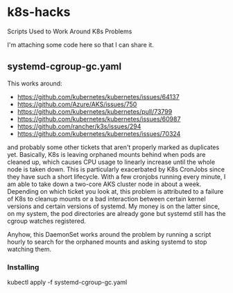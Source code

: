 # k8s-hacks
Scripts Used to Work Around K8s Problems

I'm attaching some code here so that I can share it.
## systemd-cgroup-gc.yaml
This works around:
* https://github.com/kubernetes/kubernetes/issues/64137
* https://github.com/Azure/AKS/issues/750
* https://github.com/kubernetes/kubernetes/pull/73799
* https://github.com/kubernetes/kubernetes/issues/60987
* https://github.com/rancher/k3s/issues/294
* https://github.com/kubernetes/kubernetes/issues/70324

and probably some other tickets that aren't properly marked as duplicates yet.  Basically, K8s is leaving orphaned mounts behind when pods are cleaned up, which causes CPU usage to linearly increase until the whole node is taken down.  This is particularly exacerbated by K8s CronJobs since they have such a short lifecycle.  With a few cronjobs running every minute, I am able to take down a two-core AKS cluster node in about a week.  Depending on which ticket you look at, this problem is attributed to a failure of K8s to cleanup mounts or a bad interaction between certain kernel versions and certain versions of systemd.  My money is on the latter since, on my system, the pod directories are already gone but systemd still has the cgroup watches registered.

Anyhow, this DaemonSet works around the problem by running a script hourly to search for the orphaned mounts and asking systemd to stop watching them.

### Installing
kubectl apply -f systemd-cgroup-gc.yaml
